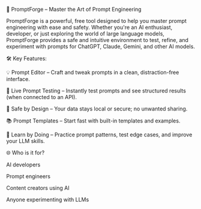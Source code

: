 🚀 PromptForge – Master the Art of Prompt Engineering

PromptForge is a powerful, free tool designed to help you master prompt engineering with ease and safety. Whether you're an AI enthusiast, developer, or just exploring the world of large language models, PromptForge provides a safe and intuitive environment to test, refine, and experiment with prompts for ChatGPT, Claude, Gemini, and other AI models.

🛠️ Key Features:

💡 Prompt Editor – Craft and tweak prompts in a clean, distraction-free interface.

🧪 Live Prompt Testing – Instantly test prompts and see structured results (when connected to an API).

🔐 Safe by Design – Your data stays local or secure; no unwanted sharing.

📚 Prompt Templates – Start fast with built-in templates and examples.

🧠 Learn by Doing – Practice prompt patterns, test edge cases, and improve your LLM skills.

🌐 Who is it for?

AI developers

Prompt engineers

Content creators using AI

Anyone experimenting with LLMs
